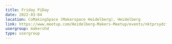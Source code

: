 ```yaml
---
title: Friday PiDay
date: 2022-03-04
location: CoMakingSpace (Makerspace Heidelberg), Heidelberg
link: https://www.meetup.com/Heidelberg-Makers-Meetup/events/nktprsydcfbgb/
usergroup: makershd
type: usergroup
---
```

